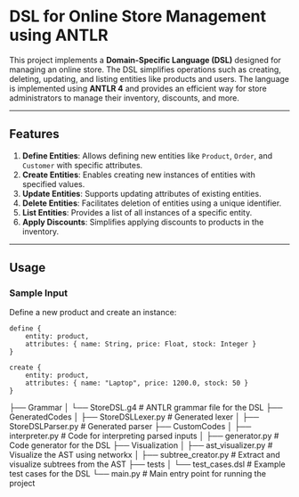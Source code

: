 # DSL for Online Store Management using ANTLR

This project implements a **Domain-Specific Language (DSL)** designed for managing an online store. The DSL simplifies operations such as creating, deleting, updating, and listing entities like products and users. The language is implemented using **ANTLR 4** and provides an efficient way for store administrators to manage their inventory, discounts, and more.

---

## Features

1. **Define Entities**: Allows defining new entities like `Product`, `Order`, and `Customer` with specific attributes.
2. **Create Entities**: Enables creating new instances of entities with specified values.
3. **Update Entities**: Supports updating attributes of existing entities.
4. **Delete Entities**: Facilitates deletion of entities using a unique identifier.
5. **List Entities**: Provides a list of all instances of a specific entity.
6. **Apply Discounts**: Simplifies applying discounts to products in the inventory.

---

## Usage

### Sample Input
Define a new product and create an instance:

```dsl
define {
    entity: product,
    attributes: { name: String, price: Float, stock: Integer }
}

create {
    entity: product,
    attributes: { name: "Laptop", price: 1200.0, stock: 50 }
}
```


├── Grammar
│   └── StoreDSL.g4        # ANTLR grammar file for the DSL
├── GeneratedCodes
│   ├── StoreDSLLexer.py   # Generated lexer
│   ├── StoreDSLParser.py  # Generated parser
├── CustomCodes
│   ├── interpreter.py     # Code for interpreting parsed inputs
│   ├── generator.py       # Code generator for the DSL
├── Visualization
│   ├── ast_visualizer.py  # Visualize the AST using networkx
│   ├── subtree_creator.py # Extract and visualize subtrees from the AST
├── tests
│   └── test_cases.dsl     # Example test cases for the DSL
└── main.py                # Main entry point for running the project